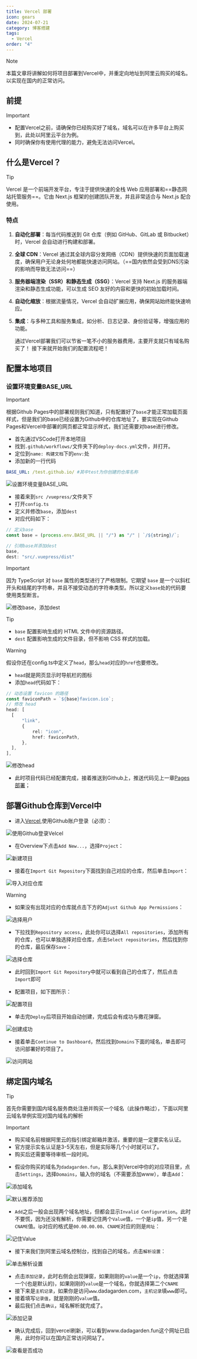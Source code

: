 ```yaml
---
title: Vercel 部署
icon: gears
date: 2024-07-21
category: 博客搭建
tags:
  - Vercel
order: "4"
---
```

> [!note]
> 本篇文章将讲解如何将项目部署到Vercel中，并重定向地址到阿里云购买的域名。以实现在国内的正常访问。

## 前提

> [!important]
> - 配置Vercel之前，请确保你已经购买好了域名，域名可以在许多平台上购买到，此处以阿里云平台为例。
> - 同时确保你有使用代理的能力，避免无法访问Vercel。

## 什么是Vercel？

>[!tip]
>Vercel 是一个前端开发平台，专注于提供快速的全栈 Web 应用部署和==静态网站托管服务==。它由 Next.js 框架的创建团队开发，并且非常适合与 Next.js 配合使用。

### 特点

1. **自动化部署**：每当代码推送到 Git 仓库（例如 GitHub、GitLab 或 Bitbucket）时，Vercel 会自动进行构建和部署。
2. **全球 CDN**：Vercel 通过其全球内容分发网络（CDN）提供快速的页面加载速度，确保用户无论身处何地都能快速访问网站。（==国内依然会受到DNS污染的影响而导致无法访问==）
3. **服务器端渲染（SSR）和静态生成（SSG）**：Vercel 支持 Next.js 的服务器端渲染和静态生成功能，可以生成 SEO 友好的内容和更快的初始加载时间。
4. **自动化缩放**：根据流量情况，Vercel 会自动扩展应用，确保网站始终能快速响应。
5. **集成**：与多种工具和服务集成，如分析、日志记录、身份验证等，增强应用的功能。

	通过Vercel部署我们可以节省一笔不小的服务器费用，主要开支就只有域名购买了！
	接下来就开始我们的配置流程吧！

## 配置本地项目

### 设置环境变量BASE_URL

> [!important]
> 根据Github Pages中的部署规则我们知道，只有配置好了`base`才能正常加载页面样式，但是我们的base已经设置为Github中的仓库地址了，要实现在Github Pages和Vercel中部署的网页都正常显示样式，我们还需要对base进行修改。

- 首先通过VSCode打开本地项目
- 找到`.github/workflows/`文件夹下的`deploy-docs.yml`文件，并打开。
- 定位到`name: 构建文档`下的`env:`处
- 添加新的一行代码

```yml
BASE_URL: /test.github.io/ #其中test为你创建的仓库名称
```

![设置环境变量BASE_URL](./images/Vercel部署/1.png)

- 接着来到`src /vuepress/`文件夹下
- 打开`config.ts`
- 定义并修改`base`，添加`dest`
- 对应代码如下：

```ts
// 定义base
const base = (process.env.BASE_URL || "/") as "/" | `/${string}/`;

// 引用base并添加dest
base,
dest: "src/.vuepress/dist"
```

> [!important]
> 因为 TypeScript 对 `base` 属性的类型进行了严格限制。它期望 `base` 是一个以斜杠开头和结尾的字符串，并且不接受动态的字符串类型。所以定义`base`处的代码要使用类型断言。

![修改base，添加dest](./images/Vercel部署/2.png)

> [!tip]
> - `base` 配置影响生成的 HTML 文件中的资源路径。
> - `dest` 配置影响生成的文件目录，但不影响 CSS 样式的加载。

> [!warning]
> 假设你还在config.ts中定义了`head`，那么`head`对应的`href`也要修改。
> - `head`就是网页显示时导航栏的图标
> - 添加`head`代码如下：
> ```ts
> // 动态设置 favicon 的路径
>const faviconPath = `${base}favicon.ico`;
>// 修改 head
>head: [
>	[
>		"link",
>		{
>			rel: "icon",
>			href: faviconPath,
>		},
>	],
>],
> ```
> 
> ![修改head](./images/Vercel部署/3.png)

- 此时项目代码已经配置完成，接着推送到Github上，推送代码见上一章[Pages 部署](./Pages部署)；

## 部署Github仓库到Vercel中

- 进入[Vercel](https://vercel.com/),使用Github账户登录（必须）：

![使用Github登录Velcel](./images/Vercel部署/4.png)

- 在Overview下点击`Add New...`，选择`Project`：

![新建项目](./images/Vercel部署/5.png)

- 接着在`Import Git Repository`下面找到自己对应的仓库，然后单击`Import`：

![导入对应仓库](./images/Vercel部署/6.png)

> [!warning]
> - 如果没有出现对应的仓库就点击下方的`Adjust Github App Permissions`：
> 
> ![选择用户](./images/Vercel部署/7.png)
> - 下拉找到`Repository access`，此处你可以选择`All repositories`，添加所有的仓库，也可以单独选择对应仓库，点击`Select repositories`，然后找到你的仓库，最后保存`Save`：
> 
> ![选择仓库](./images/Vercel部署/8.png)
> - 此时回到`Import Git Repository`中就可以看到自己的仓库了，然后点击`Import`即可

- 配置项目，如下图所示：

![配置项目](./images/Vercel部署/9.png)

- 单击完`Deploy`后项目开始自动创建，完成后会有成功与撒花弹窗。

![创建成功](./images/Vercel部署/10.png)

- 接着单击`Continue to Dashboard`，然后找到`Domains`下面的域名，单击即可访问部署好的项目了。

![访问网站](./images/Vercel部署/11.png)

## 绑定国内域名

>[!tip]
>首先你需要到国内域名服务商处注册并购买一个域名（此操作略过），下面以阿里云域名举例实现对国内域名的解析

> [!important]
> - 购买域名前根据阿里云的指引绑定邮箱并激活，重要的是一定要实名认证。
>- 官方提示实名认证是3-5天左右，但是实际等几个小时就可以了。
>- 购买后还需要等待审核一段时间。

- 假设你购买的域名为`dadagarden.fun`，那么来到Vercel中你的对应项目里，点击`Settings`，选择`Domains`，输入你的域名（不需要添加www），单击`Add`：

![添加域名](./images/Vercel部署/12.png)

![默认推荐添加](./images/Vercel部署/16.png)

- `Add`之后一般会出现两个域名地址，但都会显示`Invalid Configuration`。此时不要慌，因为还没有解析，你需要记住两个`Value`值，一个是`ip`值，另一个是`CNAME`值。ip对应的格式是`00.00.00.00`、`CNAME`对应的则是`网址`：

![记住Value](./images/Vercel部署/13.png)

- 接下来我们到阿里云域名控制台，找到自己的域名，点击`解析设置`：

![单击解析设置](./images/Vercel部署/14.png)

- 点击`添加记录`，此时右侧会出现弹窗，如果刚刚的`value`是一个`ip`，你就选择第一个(也是默认的)，如果刚刚的`value`是一个域名，你就选择第二个`CNAME`
- 接下来是`主机记录`，如果你是访问`www`.dadagarden.com，`主机记录`填`www`即可。
- 接着填写`记录值`，就是刚刚的`value`值。
- 最后我们点击`确认`，域名解析就完成了。

![添加记录](./images/Vercel部署/15.png)

- 确认完成后，回到vercel刷新，可以看到www.dadagarden.fun这个网址已启用，此时你可以在国内正常访问网站了。

![查看是否成功](./images/Vercel部署/17.png)

